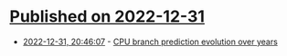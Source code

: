 # [Published on 2022-12-31](index.md)

* [2022-12-31, 20:46:07](https://news.ycombinator.com/item?id=34200564) - [CPU branch prediction evolution over years](https://danluu.com/branch-prediction/)
